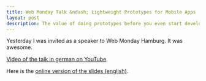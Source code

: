 ```yaml
---
title: Web Monday Talk &ndash; Lightweight Prototypes for Mobile Apps
layout: post
description: The value of doing prototypes before you even start developing a project or a single feature is mostly underestimated.
---
```


Yesterday I was invited as a speaker to Web Monday Hamburg. It was awesome.

[Video of the talk in german on YouTube](https://youtu.be/sE-9kCyoe6k).

Here is the [online version of the slides (english)](https://ecke.lt/slides/prototypes).